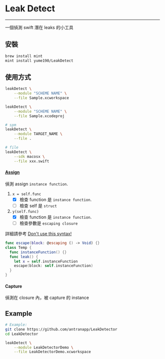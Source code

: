 # Leak Detect

---

一個偵測 swift 潛在 leaks 的小工具

## 安裝

``` bash
brew install mint
mint install yume190/LeakDetect
```

## 使用方式

``` bash
leakDetect \
    --module "SCHEME NAME" \
    --file Sample.xcworkspace

leakDetect \
    --module "SCHEME NAME" \
    --file Sample.xcodeproj

# spm
leakDetect \
    --module TARGET_NAME \
    --file .

# file
leakDetect \
    --sdk macosx \
    --file xxx.swift
```

#### [Assign](LeakDetectKit/Assign/AssignClosureVisitor.swift)

偵測 assign `instance function`.
1. `x = self.func`
   - [x] 檢查 function 是 `instance function`.
   - [ ] 檢查 self 是 `struct`

2. `y(self.func)`
   - [x] 檢查 function 是 `instance function`.
   - [ ] 檢查參數是 `escaping closure`

詳細請參考 [Don't use this syntax!](https://www.youtube.com/watch?v=mzsz_Tit1HA)

```swift
func escape(block: @escaping () -> Void) {}
class Temp {
  func instanceFunction() {}
  func leak() {
    let x = self.instanceFunction
    escape(block: self.instanceFunction)
  }
}
```

#### Capture

偵測在 closure 內，被 capture 的 instance

## Example

```sh
# Example:
git clone https://github.com/antranapp/LeakDetector
cd LeakDetector

leakDetect \
    --module LeakDetectorDemo \
    --file LeakDetectorDemo.xcworkspace
```
